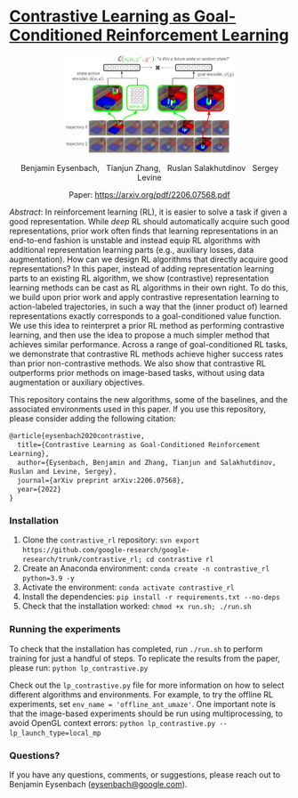 # [Contrastive Learning as Goal-Conditioned Reinforcement Learning](https://arxiv.org/pdf/2206.07568.pdf)
<p align="center"><img src="contrastive_rl.png" width=60%></p>

<p align="center"> Benjamin Eysenbach, &nbsp; Tianjun Zhang, &nbsp; Ruslan Salakhutdinov &nbsp; Sergey Levine</p>
<p align="center">
   Paper: <a href="https://arxiv.org/pdf/2206.07568.pdf">https://arxiv.org/pdf/2206.07568.pdf</a>
</p>

*Abstract*: In reinforcement learning (RL), it is easier to solve a task if given a good representation. While _deep_ RL should automatically acquire such good representations, prior work often finds that learning representations in an end-to-end fashion is unstable and instead equip RL algorithms with additional representation learning parts (e.g., auxiliary losses, data augmentation). How can we design RL algorithms that directly acquire good representations? In this paper, instead of adding representation learning parts to an existing RL algorithm, we show (contrastive) representation learning methods can be cast as RL algorithms in their own right. To do this, we build upon prior work and apply contrastive representation learning to action-labeled trajectories, in such a way that the (inner product of) learned representations exactly corresponds to a goal-conditioned value function. We use this idea to reinterpret a prior RL method as performing contrastive learning, and then use the idea to propose a much simpler method that achieves similar performance. Across a range of goal-conditioned RL tasks, we demonstrate that contrastive RL methods achieve higher success rates than prior non-contrastive methods. We also show that contrastive RL outperforms prior methods on image-based tasks, without using data augmentation or auxiliary objectives.

This repository contains the new algorithms, some of the baselines, and the associated environments used in this paper. If you use this repository, please consider adding the following citation:

```
@article{eysenbach2020contrastive,
  title={Contrastive Learning as Goal-Conditioned Reinforcement Learning},
  author={Eysenbach, Benjamin and Zhang, Tianjun and Salakhutdinov, Ruslan and Levine, Sergey},
  journal={arXiv preprint arXiv:2206.07568},
  year={2022}
}
```

### Installation

1. Clone the `contrastive_rl` repository: `svn export https://github.com/google-research/google-research/trunk/contrastive_rl; cd contrastive rl`
2. Create an Anaconda environment: `conda create -n contrastive_rl python=3.9 -y`
3. Activate the environment: `conda activate contrastive_rl`
4. Install the dependencies: `pip install -r requirements.txt --no-deps`
5. Check that the installation worked: `chmod +x run.sh; ./run.sh`

### Running the experiments

To check that the installation has completed, run `./run.sh` to perform training for just a handful of steps. To replicate the results from the paper, please run:
```python lp_contrastive.py```

Check out the `lp_contrastive.py` file for more information on how to select different algorithms and environments. For example, to try the offline RL experiments, set `env_name = 'offline_ant_umaze'`. One important note is that the image-based experiments should be run using multiprocessing, to avoid OpenGL context errors:
```python lp_contrastive.py --lp_launch_type=local_mp```


### Questions?
If you have any questions, comments, or suggestions, please reach out to Benjamin Eysenbach (eysenbach@google.com).
